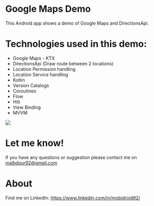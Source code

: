 # Google Maps Demo

This Android app shows a demo of Google Maps and DirectionsApi.

# Technologies used in this demo:
* Google Maps - KTX
* DirectionsApi (Draw route between 2 locations)
* Location Permission handling
* Location Service handling
* Kotlin
* Version Catalogs
* Coroutines
* Flow
* Hilt
* View Binding
* MVVM

![](google_maps_demo.gif)

# Let me know!
If you have any questions or suggestion please contact me on malbdour92@gmail.com

# About
Find me on LinkedIn: https://www.linkedin.com/in/mobidroid92/